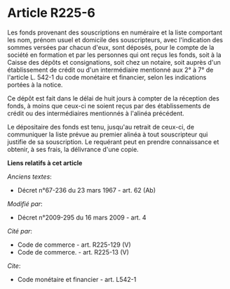# Article R225-6

Les fonds provenant des souscriptions en numéraire et la liste comportant les nom, prénom usuel et domicile des
souscripteurs, avec l'indication des sommes versées par chacun d'eux, sont déposés, pour le compte de la société en formation
et par les personnes qui ont reçus les fonds, soit à la Caisse des dépôts et consignations, soit chez un notaire, soit auprès
d'un établissement de crédit ou d'un intermédiaire mentionné aux 2° à 7° de l'article L. 542-1 du code monétaire et
financier, selon les indications portées à la notice. 

Ce dépôt est fait dans le délai de huit jours à compter de la réception des fonds, à moins que ceux-ci ne soient reçus par
des établissements de crédit ou des intermédiaires mentionnés à l'alinéa précédent. 

Le dépositaire des fonds est tenu, jusqu'au retrait de ceux-ci, de communiquer la liste prévue au premier alinéa à tout
souscripteur qui justifie de sa souscription. Le requérant peut en prendre connaissance et obtenir, à ses frais, la
délivrance d'une copie.

**Liens relatifs à cet article**

_Anciens textes_:

  - Décret n°67-236 du 23 mars 1967 - art. 62 (Ab)

_Modifié par_:

  - Décret n°2009-295 du 16 mars 2009 - art. 4

_Cité par_:

  - Code de commerce - art. R225-129 (V)
  - Code de commerce. - art. R225-13 (V)

_Cite_:

  - Code monétaire et financier - art. L542-1

